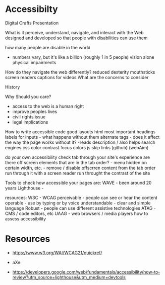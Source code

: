 # Accessibilty
Digital Crafts Presentation

What is it
perceive, understand, navigate, and interact with the Web
designed and developed so that people with disabilities can use them

how many people are disable in the world
  - numbers vary, but it's like a billion (roughly 1 in 5 people)
  vision alone
  physical impairments

How do they navigate the web differently?
reduced dexterity
  mouthsticks
  screen readers
  captions for videos
What are the concerns to consider

History

Why Should you care?
  - access to the web is a human right
  - improve peoples lives
  - civil rights issue
  - legal implications

How to write accessible code
  good layouts
  html most important
    headings
    labels for inputs - what happens without them
    alternate tags - does it affect the way the page works without it?
      -reads description / also helps search engines
  css
    color contrast
    focus colors
  js
    skip links (github) (webAim)
    
 do your own accessibility check
  tab through your site's experience
  are there off screen elements that are in the tab order?
    - menu hidden on certain width, etc. 
    - remove / disable offscrren content from the tab order
  run through it with a screen reader
  run throught the contrast of the site

Tools to check how accessible your pages are:
  WAVE - been around 20 years
  Lighthouse - 
  
  resources:
  W3C - WCAG 
    perceivable - people can see or hear the content
    operable - use by typing or by voice
    understandable - clear and simple language
    Robust - people can use different assistive technologies
  ATAG - CMS / code editors, etc
  UAAG - web browsers / media players
  how to assess accessibility
  
  # Resources
  - https://www.w3.org/WAI/WCAG21/quickref/
  
  - aXe
  
  - https://developers.google.com/web/fundamentals/accessibility/how-to-review?utm_source=lighthouse&utm_medium=devtools
